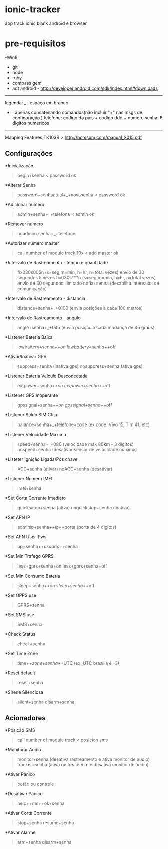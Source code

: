 # ionic-tracker
app track ionic blank android e browser

# pre-requisitos

-Win8

* git
* node
* ruby
* compass gem
* adt android - http://developer.android.com/sdk/index.html#downloads


------------
legenda:
_ : espaço em branco
+ : apenas concatenando comandos(não incluir "+" nas msgs de configuração )
telefone: codigo do pais + codigo ddd + numero
senha: 6 digitos numéricos

------------

Mapping Features TK103B > http://bomsom.com/manual_2015.pdf

## Configurações

*Inicialização
> begin+senha
< password ok

*Alterar Senha
> password+senhaatual+_+novasenha
< password ok

*Adicionar numero 
> admin+senha+_+telefone
< admin ok

*Remover numero
> noadmin+senha+_+telefone

*Autorizar numero master
> call number of module track 10x
< add master ok

*Intervalo de Rastreamento - tempo e quantidade
> fix030s005n         (s=seg,m=min, h=hr, n=total vezes) envio de 30 segundos 5 vezes
> fix030s***n         (s=seg,m=min, h=hr, n=total vezes) envio de 30 segundos ilimitado
> nofix+senha 		  (desabilita intervalos de comunicação)

*Intervalo de Rastreamento - distancia
> distance+senha+_+0100 (envia posições a cada 100 metros)

*Intervalo de Rastreamento - angulo
> angle+senha+_+045 (envia posição a cada mudança de 45 graus)

*Listener Bateria Baixa
> lowbattery+senha+_+on
> lowbattery+senha+_+off

*Ativar/Inativar GPS
> suppress+senha (inativa gps)
> nosuppress+senha (ativa gps)

*Listener Bateria Veículo Desconectada
> extpower+senha+_+on
> extpower+senha+_+off

*Listener GPS Inoperante
> gpssignal+senha+_+on
> gpssignal+senha+_+off

*Listener Saldo SIM Chip
> balance+senha+_+telefone+code (ex code: Vivo 15, Tim 41, etc)

*Listener Velocidade Maxima
> speed+senha+_+080 (velocidade max 80km - 3 digitos)
> nospeed+senha (desativar sensor de velocidade maxima)

*Listeter Ignição Ligada/Pós chave
> ACC+senha (ativar)
> noACC+senha (desativar)

*Listener Numero IMEI
> imei+senha

*Set Corta Corrente Imediato
> quicksatop+senha (ativa)
> noquickstop+senha (inativa)

*Set APN IP
> adminip+senha+_+ip+_+porta (porta de 4 digitos)

*Set APN User-Pws
> up+senha+_+usuario+_+senha

*Set Min Trafego GPRS
> less+gprs+senha+on
> less+gprs+senha+off

*Set Min Consumo Bateria
> sleep+senha+_+on
> sleep+senha+_+off

*Set GPRS use
> GPRS+senha

*Set SMS use
> SMS+senha

*Check Status
> check+senha

*Set Time Zone
> time+_+zone+senha+_+UTC (ex: UTC brasilia é -3)

*Reset default
> reset+senha

*Sirene Silenciosa
> silent+senha
> disarm+senha

## Acionadores

*Posição SMS
> call number of module track
< posicion sms

*Monitorar Audio
> monitor+senha (desativa rastreamento e ativa monitor de audio)
> tracker+senha (ativa rastreamento e desativa monitor de audio)

*Ativar Pânico
> botão ou controle

*Desativar Pânico
> help+_+me+_+ok+senha

*Ativar Corta Corrente
> stop+senha
> resume+senha

*Ativar Alarme
>arm+senha
>disarm+senha